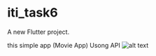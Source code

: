 # iti_task6

A new Flutter project.

this simple app (Movie App) Usong API
![alt text](https://user-images.githubusercontent.com/82099259/129254725-70b29827-4c2b-4d35-b618-59a6eef3bd80.jpeg?raw=true)
